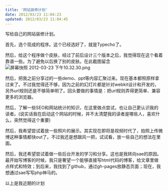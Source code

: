 ```yaml
---
title: '网站装修计划'
date: 2012/03/23 11:04:23
updated: 2012/03/23 11:04:45
---
```


写给自己的网站装修计划。

首先，选个现成的程序。这个已经选好了，就是Typecho了。

然后，给这个程序做个皮肤，经过了前后设计三个版本之后，我觉得现在这个看着靠谱一些。为了避免以后换了别的皮肤。在此截图留念  
![屏幕快照 2012-03-23 下午10.32.30.png](/uploads/2012/03/1377949152.png)

然后，把我之前分享过的一些demo、ppt等内容汇聚过来。现在基本都照原样拿过来了。不过我觉得还不够，因为之前的幻灯片都是针对webkit设计和开发的，另外url规则还是不够简单明了。回头要做的事情是：把url规则弄得更简单、兼容更多的浏览器。

然后，了解一些SEO和网站统计的知识，在这里做点尝试，也让自己更认识我的读者。(说实话我在启动这个网站的时候，并不太清楚我的读者是哪些人，喜欢什么，突然觉得这个重要)

然后，我希望尝试着放一些照片的展示。其实现在即将是视频时代了，拍照上传微博这种事情都快out了。不过我还是想跟风一把，试试看，放一些自己的想法在里面。

然后，我还希望尝试着做一些后台开发的学习和分享。这也是我转向sae的原因。最开始写博客的时候，我只是奢望一个能够直接写html代码的博客，给文章里做点样式和特效；到后来，我找到了github，通过gh-pages放静态页面；现在，我想通过sae写写php神马的。

以上是我近期的计划